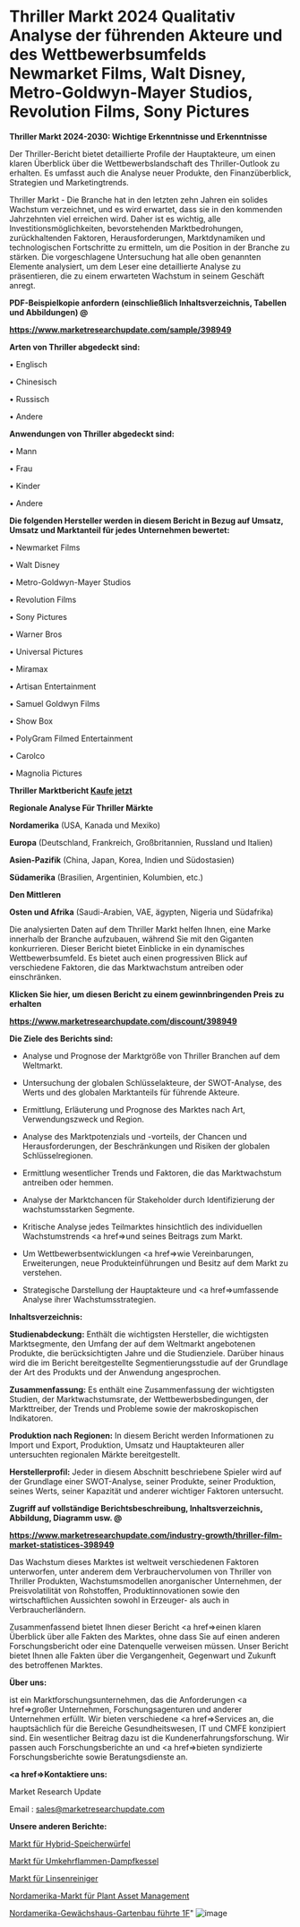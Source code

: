 # Thriller Markt 2024 Qualitativ Analyse der führenden Akteure und des Wettbewerbsumfelds Newmarket Films, Walt Disney, Metro-Goldwyn-Mayer Studios, Revolution Films, Sony Pictures

<strong>Thriller Markt 2024-2030: Wichtige Erkenntnisse und Erkenntnisse</strong>

Der Thriller-Bericht bietet detaillierte Profile der Hauptakteure, um einen klaren Überblick über die Wettbewerbslandschaft des Thriller-Outlook zu erhalten. Es umfasst auch die Analyse neuer Produkte, den Finanzüberblick, Strategien und Marketingtrends.

Thriller Markt - Die Branche hat in den letzten zehn Jahren ein solides Wachstum verzeichnet, und es wird erwartet, dass sie in den kommenden Jahrzehnten viel erreichen wird. Daher ist es wichtig, alle Investitionsmöglichkeiten, bevorstehenden Marktbedrohungen, zurückhaltenden Faktoren, Herausforderungen, Marktdynamiken und technologischen Fortschritte zu ermitteln, um die Position in der Branche zu stärken. Die vorgeschlagene Untersuchung hat alle oben genannten Elemente analysiert, um dem Leser eine detaillierte Analyse zu präsentieren, die zu einem erwarteten Wachstum in seinem Geschäft anregt.



<strong><b>PDF-Beispielkopie anfordern (einschließlich Inhaltsverzeichnis, Tabellen und Abbildungen) @ </b></strong>

<strong><a href=https://www.marketresearchupdate.com/sample/398949>

<strong>https://www.marketresearchupdate.com/sample/398949</u></a></strong></strong>



<strong>Arten von Thriller abgedeckt sind:</strong>

• Englisch

• Chinesisch

• Russisch

• Andere



<strong>Anwendungen von Thriller abgedeckt sind:</strong>

• Mann

• Frau

• Kinder

• Andere



<strong>Die folgenden Hersteller werden in diesem Bericht in Bezug auf Umsatz, Umsatz und Marktanteil für jedes Unternehmen bewertet:</strong>

• Newmarket Films

• Walt Disney

• Metro-Goldwyn-Mayer Studios

• Revolution Films

• Sony Pictures

• Warner Bros

• Universal Pictures

• Miramax

• Artisan Entertainment

• Samuel Goldwyn Films

• Show Box

• PolyGram Filmed Entertainment

• Carolco

• Magnolia Pictures



<strong>Thriller Marktbericht <a href=https://www.marketresearchupdate.com/buynow/398949>Kaufe jetzt</a></strong>



<strong>Regionale Analyse Für Thriller Märkte</strong>



<strong>Nordamerika</strong> (USA, Kanada und Mexiko)



<strong>Europa</strong> (Deutschland, Frankreich, Großbritannien, Russland und Italien)



<strong>Asien-Pazifik</strong> (China, Japan, Korea, Indien und Südostasien)



<strong>Südamerika</strong> (Brasilien, Argentinien, Kolumbien, etc.)



<strong>Den Mittleren</strong> 

<strong>Osten und Afrika</strong> (Saudi-Arabien, VAE, ägypten, Nigeria und Südafrika)

Die analysierten Daten auf dem Thriller Markt helfen Ihnen, eine Marke innerhalb der Branche aufzubauen, während Sie mit den Giganten konkurrieren. Dieser Bericht bietet Einblicke in ein dynamisches Wettbewerbsumfeld. Es bietet auch einen progressiven Blick auf verschiedene Faktoren, die das Marktwachstum antreiben oder einschränken.



<strong>Klicken Sie hier, um diesen Bericht zu einem gewinnbringenden Preis zu erhalten
</strong>

<strong><a href=https://www.marketresearchupdate.com/discount/398949>https://www.marketresearchupdate.com/discount/398949</b></u></strong></a>



<strong>Die Ziele des Berichts sind:</strong>

- Analyse und Prognose der Marktgröße von Thriller Branchen auf dem Weltmarkt.

- Untersuchung der globalen Schlüsselakteure, der SWOT-Analyse, des Werts und des globalen Marktanteils für führende Akteure.

- Ermittlung, Erläuterung und Prognose des Marktes nach Art, Verwendungszweck und Region.

- Analyse des Marktpotenzials und -vorteils, der Chancen und Herausforderungen, der Beschränkungen und Risiken der globalen Schlüsselregionen.

- Ermittlung wesentlicher Trends und Faktoren, die das Marktwachstum antreiben oder hemmen.

- Analyse der Marktchancen für Stakeholder durch Identifizierung der wachstumsstarken Segmente.

- Kritische Analyse jedes Teilmarktes hinsichtlich des individuellen Wachstumstrends <a href=>und</a> seines Beitrags zum Markt.

- Um Wettbewerbsentwicklungen <a href=>wie</a> Vereinbarungen, Erweiterungen, neue Produkteinführungen und Besitz auf dem Markt zu verstehen.

- Strategische Darstellung der Hauptakteure und <a href=>umfas</a>sende Analyse ihrer Wachstumsstrategien.



<strong>Inhaltsverzeichnis:</strong>



<strong>Studienabdeckung:</strong> Enthält die wichtigsten Hersteller, die wichtigsten Marktsegmente, den Umfang der auf dem Weltmarkt angebotenen Produkte, die berücksichtigten Jahre und die Studienziele. Darüber hinaus wird die im Bericht bereitgestellte Segmentierungsstudie auf der Grundlage der Art des Produkts und der Anwendung angesprochen.



<strong>Zusammenfassung:</strong> Es enthält eine Zusammenfassung der wichtigsten Studien, der Marktwachstumsrate, der Wettbewerbsbedingungen, der Markttreiber, der Trends und Probleme sowie der makroskopischen Indikatoren.



<strong>Produktion nach Regionen:</strong> In diesem Bericht werden Informationen zu Import und Export, Produktion, Umsatz und Hauptakteuren aller untersuchten regionalen Märkte bereitgestellt.



<strong>Herstellerprofil:</strong> Jeder in diesem Abschnitt beschriebene Spieler wird auf der Grundlage einer SWOT-Analyse, seiner Produkte, seiner Produktion, seines Werts, seiner Kapazität und anderer wichtiger Faktoren untersucht.



<strong><b>Zugriff auf vollständige Berichtsbeschreibung, Inhaltsverzeichnis, Abbildung, Diagramm usw. @ </b></strong>

<strong><a href=https://www.marketresearchupdate.com/industry-growth/thriller-film-market-statistices-398949>https://www.marketresearchupdate.com/industry-growth/thriller-film-market-statistices-398949</a></strong>

Das Wachstum dieses Marktes ist weltweit verschiedenen Faktoren unterworfen, unter anderem dem Verbrauchervolumen von Thriller von Thriller Produkten, Wachstumsmodellen anorganischer Unternehmen, der Preisvolatilität von Rohstoffen, Produktinnovationen sowie den wirtschaftlichen Aussichten sowohl in Erzeuger- als auch in Verbraucherländern.

Zusammenfassend bietet Ihnen dieser Bericht <a href=>einen</a> klaren Überblick über alle Fakten des Marktes, ohne dass Sie auf einen anderen Forschungsbericht oder eine Datenquelle verweisen müssen. Unser Bericht bietet Ihnen alle Fakten über die Vergangenheit, Gegenwart und Zukunft des betroffenen Marktes.



<strong>Über uns:</strong>

 ist ein Marktforschungsunternehmen, das die Anforderungen <a href=>großer</a> Unternehmen, Forschungsagenturen und anderer Unternehmen erfüllt. Wir bieten verschiedene <a href=>Services</a> an, die hauptsächlich für die Bereiche Gesundheitswesen, IT und CMFE konzipiert sind. Ein wesentlicher Beitrag dazu ist die Kundenerfahrungsforschung. Wir passen auch Forschungsberichte an und <a href=>bieten</a> syndizierte Forschungsberichte sowie Beratungsdienste an.



<strong><a href=>Kontaktiere uns:</a></strong>

Market Research Update

Email : sales@marketresearchupdate.com



<strong>Unsere anderen Berichte:</strong>

<a href=https://www.linkedin.com/pulse/hybrid-memory-cube-market-has-huge-growth-industry-size>Markt für Hybrid-Speicherwürfel</a>

<a href=https://www.linkedin.com/pulse/reverse-flame-steam-boiler-market-analysis>Markt für Umkehrflammen-Dampfkessel</a>

<a href=https://www.linkedin.com/pulse/lens-cleaner-market-outlooks-2023-size-players>Markt für Linsenreiniger</a>

<a href=https://www.linkedin.com/pulse/north-america-plant-asset-management-market>Nordamerika-Markt für Plant Asset Management</a>

<a href=https://www.linkedin.com/pulse/north-america-greenhouse-horticultural-led-1f>Nordamerika-Gewächshaus-Gartenbau führte 1F</a>"
![image](https://github.com/RushikeshRI/news24analysis/assets/164026548/14a226c3-ab77-4fe8-9618-de7e6f4d5ace)
